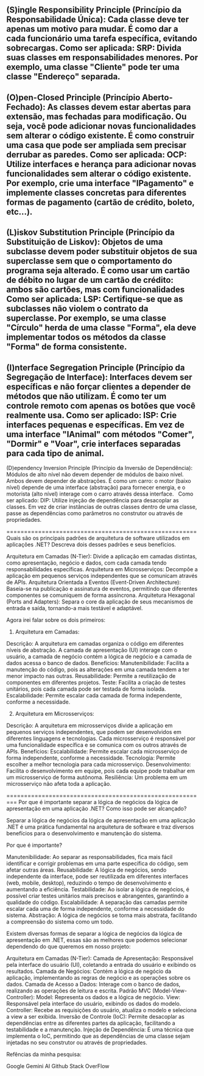 (S)ingle Responsibility Principle (Princípio da Responsabilidade Única): Cada classe deve ter apenas um motivo para mudar. É como dar a cada funcionário uma tarefa específica, evitando sobrecargas.
Como ser aplicada: 
SRP: Divida suas classes em responsabilidades menores. Por exemplo, uma classe "Cliente" pode ter uma classe "Endereço" separada.
--------
(O)pen-Closed Principle (Princípio Aberto-Fechado): As classes devem estar abertas para extensão, mas fechadas para modificação. Ou seja, você pode adicionar novas funcionalidades sem alterar o código existente. É como construir uma casa que pode ser ampliada sem precisar derrubar as paredes.
Como ser aplicada: 
OCP: Utilize interfaces e herança para adicionar novas funcionalidades sem alterar o código existente. Por exemplo, crie uma interface "IPagamento" e implemente classes concretas para diferentes formas de pagamento (cartão de crédito, boleto, etc...).
--------
(L)iskov Substitution Principle (Princípio da Substituição de Liskov): Objetos de uma subclasse devem poder substituir objetos de sua superclasse sem que o comportamento do programa seja alterado. É como usar um cartão de débito no lugar de um cartão de crédito: ambos são cartões, mas com funcionalidades
Como ser aplicada: 
LSP: Certifique-se que as subclasses não violem o contrato da superclasse. Por exemplo, se uma classe "Círculo" herda de uma classe "Forma", ela deve implementar todos os métodos da classe "Forma" de forma consistente.
--------
(I)nterface Segregation Principle (Princípio da Segregação de Interface): Interfaces devem ser específicas e não forçar clientes a depender de métodos que não utilizam. É como ter um controle remoto com apenas os botões que você realmente usa.
Como ser aplicado:
ISP: Crie interfaces pequenas e específicas. Em vez de uma interface "IAnimal" com métodos "Comer", "Dormir" e "Voar", crie interfaces separadas para cada tipo de animal.
--------
(D)ependency Inversion Principle (Princípio da Inversão de Dependência): Módulos de alto nível não devem depender de módulos de baixo nível. Ambos devem depender de abstrações. É como um carro: o motor (baixo nível) depende de uma interface (abstração) para fornecer energia, e o motorista (alto nível) interage com o carro através dessa interface.   
Como ser aplicado:
DIP: Utilize injeção de dependência para desacoplar as classes. Em vez de criar instâncias de outras classes dentro de uma classe, passe as dependências como parâmetros no construtor ou através de propriedades.


======================================================
Quais são os principais padrões de arquitetura de software utilizados em aplicações .NET? Descreva dois desses padrões e seus benefícios.

Arquitetura em Camadas (N-Tier): Divide a aplicação em camadas distintas, como apresentação, negócio e dados, com cada camada tendo responsabilidades específicas.
Arquitetura em Microsserviços: Decompõe a aplicação em pequenos serviços independentes que se comunicam através de APIs.
Arquitetura Orientada a Eventos (Event-Driven Architecture): Baseia-se na publicação e assinatura de eventos, permitindo que diferentes componentes se comuniquem de forma assíncrona.
Arquitetura Hexagonal (Ports and Adapters): Separa o core da aplicação de seus mecanismos de entrada e saída, tornando-a mais testável e adaptável.

Agora irei falar sobre os dois primeiros:
1. Arquitetura em Camadas:

Descrição: A arquitetura em camadas organiza o código em diferentes níveis de abstração. A camada de apresentação (UI) interage com o usuário, a camada de negócio contém a lógica de negócio e a camada de dados acessa o banco de dados.
Benefícios:
Manutenibilidade: Facilita a manutenção do código, pois as alterações em uma camada tendem a ter menor impacto nas outras.
Reusabilidade: Permite a reutilização de componentes em diferentes projetos.
Teste: Facilita a criação de testes unitários, pois cada camada pode ser testada de forma isolada.
Escalabilidade: Permite escalar cada camada de forma independente, conforme a necessidade.

2. Arquitetura em Microsserviços:

Descrição: A arquitetura em microsserviços divide a aplicação em pequenos serviços independentes, que podem ser desenvolvidos em diferentes linguagens e tecnologias. Cada microsserviço é responsável por uma funcionalidade específica e se comunica com os outros através de APIs.
Benefícios:
Escalabilidade: Permite escalar cada microsserviço de forma independente, conforme a necessidade.
Tecnologia: Permite escolher a melhor tecnologia para cada microsserviço.
Desenvolvimento: Facilita o desenvolvimento em equipe, pois cada equipe pode trabalhar em um microsserviço de forma autônoma.
Resiliência: Um problema em um microsserviço não afeta toda a aplicação.

=========================================================
Por que é importante separar a lógica de negócios da lógica de apresentação em uma aplicação .NET? Como isso pode ser alcançado?

Separar a lógica de negócios da lógica de apresentação em uma aplicação .NET é uma prática fundamental na arquitetura de software e traz diversos benefícios para o desenvolvimento e manutenção do sistema.

Por que é importante?

Manutenibilidade: Ao separar as responsabilidades, fica mais fácil identificar e corrigir problemas em uma parte específica do código, sem afetar outras áreas.
Reusabilidade: A lógica de negócios, sendo independente da interface, pode ser reutilizada em diferentes interfaces (web, mobile, desktop), reduzindo o tempo de desenvolvimento e aumentando a eficiência.
Testabilidade: Ao isolar a lógica de negócios, é possível criar testes unitários mais precisos e abrangentes, garantindo a qualidade do código.
Escalabilidade: A separação das camadas permite escalar cada uma de forma independente, conforme a necessidade do sistema.
Abstração: A lógica de negócios se torna mais abstrata, facilitando a compreensão do sistema como um todo.

Existem diversas formas de separar a lógica de negócios da lógica de apresentação em .NET, essas são as melhores que podemos selecionar dependendo do que queremos em nosso projeto:

Arquitetura em Camadas (N-Tier):
Camada de Apresentação: Responsável pela interface do usuário (UI), coletando a entrada do usuário e exibindo os resultados.
Camada de Negócios: Contém a lógica de negócio da aplicação, implementando as regras de negócio e as operações sobre os dados.
Camada de Acesso a Dados: Interage com o banco de dados, realizando as operações de leitura e escrita.
Padrão MVC (Model-View-Controller):
Model: Representa os dados e a lógica de negócio.
View: Responsável pela interface do usuário, exibindo os dados do modelo.
Controller: Recebe as requisições do usuário, atualiza o modelo e seleciona a view a ser exibida.
Inversão de Controle (IoC):
Permite desacoplar as dependências entre as diferentes partes da aplicação, facilitando a testabilidade e a manutenção.
Injeção de Dependência:
É uma técnica que implementa o IoC, permitindo que as dependências de uma classe sejam injetadas no seu construtor ou através de propriedades.

Refências da minha pesquisa:

Google
Gemini AI
Github
Stack OverFlow
